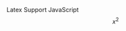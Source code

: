 Latex Support JavaScript
$$x^2$$
```

```
<!--stackedit_data:
eyJwcm9wZXJ0aWVzIjoiZXh0ZW5zaW9uczogLm1kXG4iLCJoaX
N0b3J5IjpbNDc5MTE4OTUzXX0=
-->